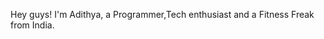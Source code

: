 Hey guys! I'm Adithya, a Programmer,Tech enthusiast and a Fitness Freak from India.

<!---
adithya-9903/adithya-9903 is a ✨ special ✨ repository because its `README.md` (this file) appears on your GitHub profile.
You can click the Preview link to take a look at your changes.
--->
